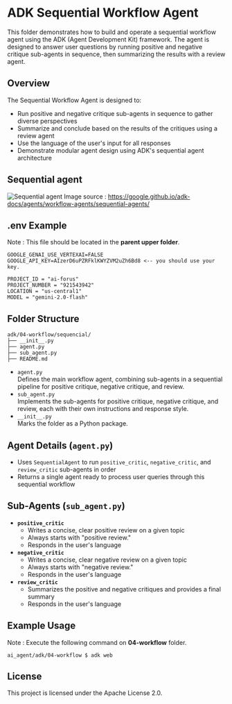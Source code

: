 # ADK Sequential Workflow Agent

This folder demonstrates how to build and operate a sequential workflow agent using the ADK (Agent Development Kit) framework. The agent is designed to answer user questions by running positive and negative critique sub-agents in sequence, then summarizing the results with a review agent.

## Overview

The Sequential Workflow Agent is designed to:
- Run positive and negative critique sub-agents in sequence to gather diverse perspectives
- Summarize and conclude based on the results of the critiques using a review agent
- Use the language of the user's input for all responses
- Demonstrate modular agent design using ADK's sequential agent architecture

## Sequential agent

![Sequential agent](https://google.github.io/adk-docs/assets/sequential-agent.png)
Image source : https://google.github.io/adk-docs/agents/workflow-agents/sequential-agents/


## .env Example

Note : This file should be located in the **parent upper folder**.

```
GOOGLE_GENAI_USE_VERTEXAI=FALSE
GOOGLE_API_KEY=AIzerD6uPZRFklKWYZVM2uZh6Bd8 <-- you should use your key.

PROJECT_ID = "ai-forus"
PROJECT_NUMBER = "921543942"
LOCATION = "us-central1"
MODEL = "gemini-2.0-flash"
```

## Folder Structure

```
adk/04-workflow/sequencial/
├── __init__.py
├── agent.py
├── sub_agent.py
├── README.md
```

- `agent.py`  
  Defines the main workflow agent, combining sub-agents in a sequential pipeline for positive critique, negative critique, and review.
- `sub_agent.py`  
  Implements the sub-agents for positive critique, negative critique, and review, each with their own instructions and response style.
- `__init__.py`  
  Marks the folder as a Python package.


## Agent Details (`agent.py`)

- Uses `SequentialAgent` to run `positive_critic`, `negative_critic`, and `review_critic` sub-agents in order
- Returns a single agent ready to process user queries through this sequential workflow

## Sub-Agents (`sub_agent.py`)

- **`positive_critic`**
  - Writes a concise, clear positive review on a given topic
  - Always starts with "positive review."
  - Responds in the user's language
- **`negative_critic`**
  - Writes a concise, clear negative review on a given topic
  - Always starts with "negative review."
  - Responds in the user's language
- **`review_critic`**
  - Summarizes the positive and negative critiques and provides a final summary
  - Responds in the user's language


## Example Usage
Note : Execute the following command on **04-workflow** folder. 

```
ai_agent/adk/04-workflow $ adk web
```

## License

This project is licensed under the Apache License 2.0.
